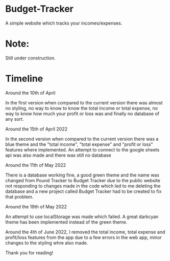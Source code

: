# Budget-Tracker

A simple website which tracks your incomes/expenses.

# Note:

Still under construction.

# Timeline

Around the 10th of April

In the first version when compared to the current version there was almost no styling, no way to know to know the total income or total expense, no way to know how much your profit or loss was and finally no database of any sort.

Around the 15th of April 2022

In the second version when compared to the current version there was a blue theme and the "total income", "total expense" and "profit or loss" features where implemented. An attempt to connect to the google sheets api was also made and there was still no database

Around the 11th of May 2022

There is a database working fine, a good green theme and the name was changed from Pound Tracker to Budget Tracker due to the public website not responding to changes made in the code which led to me deleting the database and a new project called Budget Tracker had to be created to fix that problem.

Around the 19th of May 2022

An attempt to use localStorage was made which failed. A great darkcyan theme has been implemented instead of the green theme.

Around the 4th of June 2022, I removed the total income, total expense and profit/loss features from the app due to a few errors in the web app, minor changes to the styling whre also made.

Thank you for reading!
